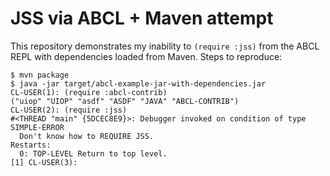# JSS via ABCL + Maven attempt

This repository demonstrates my inability to `(require :jss)` from the ABCL REPL with dependencies loaded from Maven. Steps to reproduce:

```
$ mvn package
$ java -jar target/abcl-example-jar-with-dependencies.jar
CL-USER(1): (require :abcl-contrib)
("uiop" "UIOP" "asdf" "ASDF" "JAVA" "ABCL-CONTRIB")
CL-USER(2): (require :jss)
#<THREAD "main" {5DCEC8E9}>: Debugger invoked on condition of type SIMPLE-ERROR
  Don't know how to REQUIRE JSS.
Restarts:
  0: TOP-LEVEL Return to top level.
[1] CL-USER(3): 
